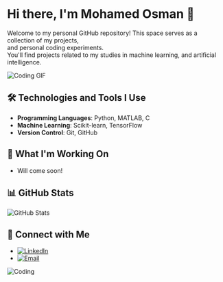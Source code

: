 # Hi there, I'm Mohamed Osman 👋

Welcome to my personal GitHub repository! This space serves as a collection of my projects,  
and personal coding experiments.  
You'll find projects related to my studies in machine learning, and artificial intelligence.  

![Coding GIF](https://media.giphy.com/media/qgQUggAC3Pfv687qPC/giphy.gif)

## 🛠 Technologies and Tools I Use

- **Programming Languages**: Python, MATLAB, C
- **Machine Learning**: Scikit-learn, TensorFlow
- **Version Control**: Git, GitHub

## 🌱 What I'm Working On

- Will come soon!

## 📊 GitHub Stats

![GitHub Stats](https://github-readme-stats.vercel.app/api?username=Tbaosman&show_icons=true&theme=radical)

## 🔗 Connect with Me

- [![LinkedIn](https://img.shields.io/badge/-LinkedIn-blue?style=flat&logo=linkedin&logoColor=white)](https://www.linkedin.com/in/mohamed-saeed-51b588117)
- [![Email](https://img.shields.io/badge/-Email-red?style=flat&logo=gmail&logoColor=white)](mailto:tba.osman.musa@gmail.com)

![Coding](https://media.giphy.com/media/VTtANKl0beDFQRLDTh/giphy.gif)
